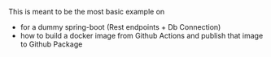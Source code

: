 This is meant to be the most basic example on
- for a dummy spring-boot (Rest endpoints + Db Connection)
- how to build a docker image from Github Actions and publish that image to Github Package
